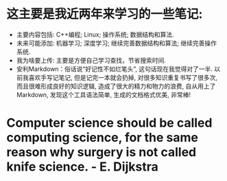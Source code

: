 # 这主要是我近两年来学习的一些笔记:
- 主要内容包括: C++编程; Linux; 操作系统; 数据结构和算法.
- 未来可能添加: 机器学习; 深度学习; 继续完善数据结构和算法; 继续完善操作系统.
- 我为啥要上传: 主要是方便自己学习查找，节省搜索时间.
- 安利Markdown：俗话说“好记性不如烂笔头”, 这句话现在我觉得对了一半. 以前我喜欢手写记笔记, 但是记完一本就会扔掉, 对很多知识重复书写了很多次, 而且很难形成良好的知识逻辑, 造成了很大的精力和物力的浪费, 自从用上了Markdown, 发现这个工具语法简单, 生成的文档格式优美, 非常棒!

# Computer science should be called computing science, for the same reason why surgery is not called knife science.    - E. Dijkstra
